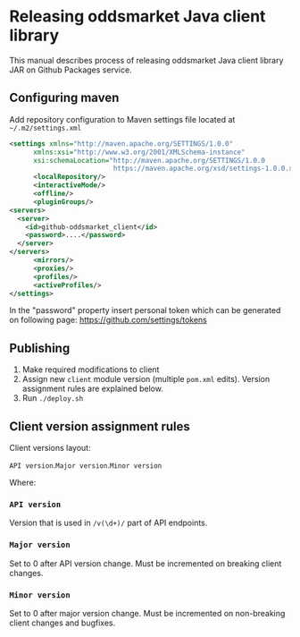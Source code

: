 # Releasing oddsmarket Java client library

This manual describes process of releasing oddsmarket Java client library JAR on Github Packages service.

## Configuring maven

Add repository configuration to Maven settings file located at `~/.m2/settings.xml`

```xml
<settings xmlns="http://maven.apache.org/SETTINGS/1.0.0"
      xmlns:xsi="http://www.w3.org/2001/XMLSchema-instance"
      xsi:schemaLocation="http://maven.apache.org/SETTINGS/1.0.0
                          https://maven.apache.org/xsd/settings-1.0.0.xsd">
      <localRepository/>
      <interactiveMode/>
      <offline/>
      <pluginGroups/>
<servers>
  <server>
    <id>github-oddsmarket_client</id>
    <password>....</password>
  </server>
</servers>
      <mirrors/>
      <proxies/>
      <profiles/>
      <activeProfiles/>
</settings>
```

In the "password" property insert personal token which can be generated on following page: https://github.com/settings/tokens

## Publishing


1. Make required modifications to client
2. Assign new `client` module version (multiple `pom.xml` edits). Version assignment rules are explained below. 
3. Run `./deploy.sh`

## Client version assignment rules

Client versions layout:

`API version`.`Major version`.`Minor version`

Where:

### `API version` 

Version that is used in `/v(\d+)/` part of API endpoints.

### `Major version` 

Set to 0 after API version change. Must be incremented on breaking client changes. 

### `Minor version`

Set to 0 after major version change. Must be incremented on non-breaking client changes and bugfixes.